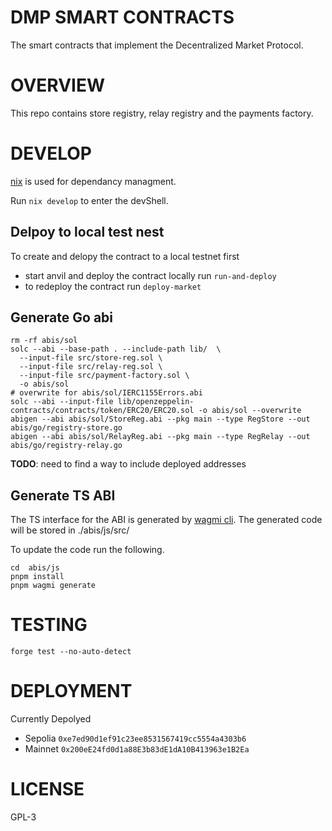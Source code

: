 # DMP SMART CONTRACTS

The smart contracts that implement the Decentralized Market Protocol.

# OVERVIEW

This repo contains store registry, relay registry and the payments factory.

# DEVELOP

[nix](nixos.wiki) is used for dependancy managment.

Run `nix develop` to enter the devShell.

## Delpoy to local test nest

To create and delopy the contract to a local testnet first

- start anvil and deploy the contract locally run `run-and-deploy`
- to redeploy the contract run `deploy-market`

## Generate Go abi

```
rm -rf abis/sol
solc --abi --base-path . --include-path lib/  \
  --input-file src/store-reg.sol \
  --input-file src/relay-reg.sol \
  --input-file src/payment-factory.sol \
  -o abis/sol
# overwrite for abis/sol/IERC1155Errors.abi
solc --abi --input-file lib/openzeppelin-contracts/contracts/token/ERC20/ERC20.sol -o abis/sol --overwrite
abigen --abi abis/sol/StoreReg.abi --pkg main --type RegStore --out abis/go/registry-store.go
abigen --abi abis/sol/RelayReg.abi --pkg main --type RegRelay --out abis/go/registry-relay.go
```

**TODO**: need to find a way to include deployed addresses

## Generate TS ABI

The TS interface for the ABI is generated by [wagmi cli](https://wagmi.sh/cli/getting-started). The generated code will be stored in ./abis/js/src/

To update the code run the following.

```
cd  abis/js
pnpm install
pnpm wagmi generate
```

# TESTING

`forge test --no-auto-detect`

# DEPLOYMENT

Currently Depolyed

- Sepolia `0xe7ed90d1ef91c23ee8531567419cc5554a4303b6`
- Mainnet `0x200eE24fd0d1a88E3b83dE1dA10B413963e1B2Ea`

# LICENSE

GPL-3
